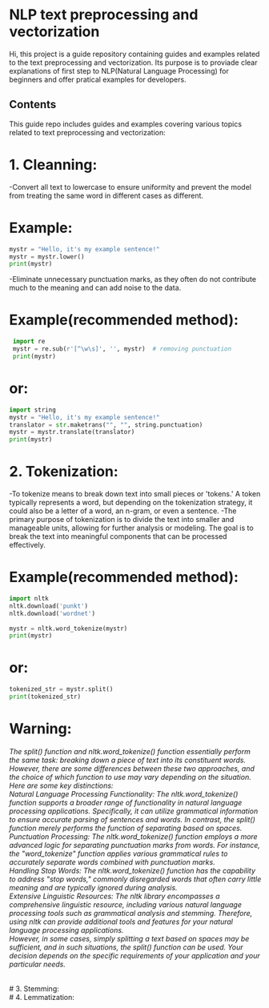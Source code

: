 # NLP text preprocessing and vectorization
Hi, this project is a guide repository containing guides and examples related to the text preprocessing and vectorization. Its purpose is to proviade clear explanations of first step to NLP(Natural Language Processing) for beginners and offer pratical examples for developers.

## Contents
This guide repo includes guides and examples covering various topics related to text preprocessing and vectorization:

# 1. Cleanning:<br>
   -Convert all text to lowercase to ensure uniformity and prevent the model from treating the same word in different cases as different.
   # Example:
   ```python
   mystr = "Hello, it's my example sentence!"
   mystr = mystr.lower()
   print(mystr)
   ```
   -Eliminate unnecessary punctuation marks, as they often do not contribute much to the meaning and can add noise to the data.
   # Example(recommended method):
   ```python
    import re
    mystr = re.sub(r'[^\w\s]', '', mystr)  # removing punctuation
    print(mystr)
   ```
   # or:
   ```python
   import string
   mystr = "Hello, it's my example sentence!"
   translator = str.maketrans("", "", string.punctuation)
   mystr = mystr.translate(translator)
   print(mystr)
   ```
# 2. Tokenization:<br>
   -To tokenize means to break down text into small pieces or 'tokens.' A token typically represents a word, but depending on the tokenization strategy, it could also be a letter of a word, an n-gram, or even a sentence.
   -The primary purpose of tokenization is to divide the text into smaller and manageable units, allowing for further analysis or modeling. The goal is to break the text into meaningful components that can be processed effectively.
   # Example(recommended method):
   ```python
   import nltk
   nltk.download('punkt')
   nltk.download('wordnet')
      
   mystr = nltk.word_tokenize(mystr)
   print(mystr)
   ```
   # or:
   ```python
   tokenized_str = mystr.split()
   print(tokenized_str)
   ```
   # Warning:
<h6>
The split() function and nltk.word_tokenize() function essentially perform the same task: breaking down a piece of text into its constituent words. However, there are some differences between these two approaches, and the choice of which function to use may vary depending on the situation. Here are some key distinctions:
<br>
Natural Language Processing Functionality: The nltk.word_tokenize() function supports a broader range of functionality in natural language processing applications. Specifically, it can utilize grammatical information to ensure accurate parsing of sentences and words. In contrast, the split() function merely performs the function of separating based on spaces.
<br>
Punctuation Processing: The nltk.word_tokenize() function employs a more advanced logic for separating punctuation marks from words. For instance, the "word_tokenize" function applies various grammatical rules to accurately separate words combined with punctuation marks.
<br>
Handling Stop Words: The nltk.word_tokenize() function has the capability to address "stop words," commonly disregarded words that often carry little meaning and are typically ignored during analysis.
<br>
Extensive Linguistic Resources: The nltk library encompasses a comprehensive linguistic resource, including various natural language processing tools such as grammatical analysis and stemming. Therefore, using nltk can provide additional tools and features for your natural language processing applications.
<br>
However, in some cases, simply splitting a text based on spaces may be sufficient, and in such situations, the split() function can be used. Your decision depends on the specific requirements of your application and your particular needs.
</h6>
# 3. Stemming:<br>
# 4. Lemmatization:<br>

   
